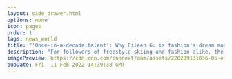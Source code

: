 ```yaml
---
layout: side_drawer.html
options: none
icon: pages
order: 1
tags: news_world
title: "'Once-in-a-decade talent': Why Eileen Gu is fashion's dream model"
description: "For followers of freestyle skiing and fashion alike, the buzz surrounding Winter Olympian Eileen Gu at this year's Games has come as little surprise."
imagePreview: https://cdn.cnn.com/cnnnext/dam/assets/220209131836-05-eileen-gu-fashion-model-handout-video-synd-2.jpg
pubDate: Fri, 11 Feb 2022 14:39:38 GMT
---
```

